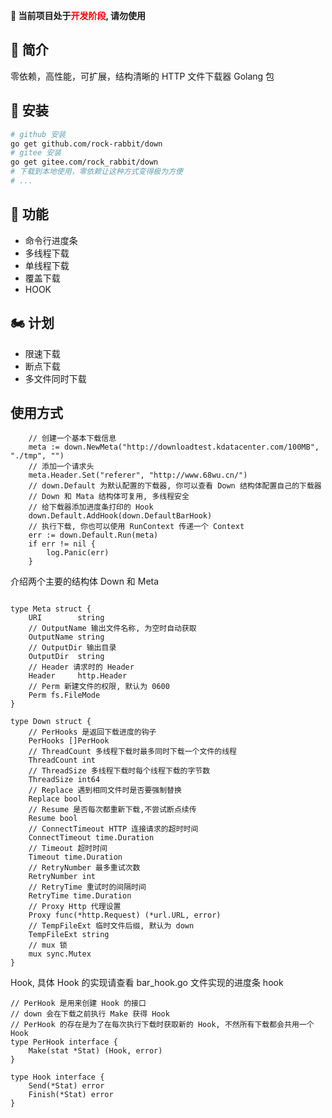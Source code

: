 **🥳 当前项目处于<font color=red>开发阶段</font>, 请勿使用**

## 🎤 简介
零依赖，高性能，可扩展，结构清晰的 HTTP 文件下载器 Golang 包

## 🎊 安装
``` bash
# github 安装
go get github.com/rock-rabbit/down
# gitee 安装
go get gitee.com/rock_rabbit/down
# 下载到本地使用，零依赖让这种方式变得极为方便
# ...
```

## 🎉 功能
- 命令行进度条
- 多线程下载
- 单线程下载
- 覆盖下载
- HOOK

## 🏍️ 计划
- 限速下载
- 断点下载
- 多文件同时下载

## 使用方式
``` golang
	// 创建一个基本下载信息
	meta := down.NewMeta("http://downloadtest.kdatacenter.com/100MB", "./tmp", "")
	// 添加一个请求头
	meta.Header.Set("referer", "http://www.68wu.cn/")
	// down.Default 为默认配置的下载器, 你可以查看 Down 结构体配置自己的下载器
	// Down 和 Mata 结构体可复用, 多线程安全
	// 给下载器添加进度条打印的 Hook
	down.Default.AddHook(down.DefaultBarHook)
	// 执行下载, 你也可以使用 RunContext 传递一个 Context
	err := down.Default.Run(meta)
	if err != nil {
		log.Panic(err)
	}
```
介绍两个主要的结构体 Down 和 Meta
``` golang

type Meta struct {
	URI        string
    // OutputName 输出文件名称, 为空时自动获取
	OutputName string
    // OutputDir 输出目录
	OutputDir  string
    // Header 请求时的 Header
	Header     http.Header
	// Perm 新建文件的权限, 默认为 0600
	Perm fs.FileMode
}

type Down struct {
	// PerHooks 是返回下载进度的钩子
	PerHooks []PerHook
	// ThreadCount 多线程下载时最多同时下载一个文件的线程
	ThreadCount int
	// ThreadSize 多线程下载时每个线程下载的字节数
	ThreadSize int64
	// Replace 遇到相同文件时是否要强制替换
	Replace bool
	// Resume 是否每次都重新下载,不尝试断点续传
	Resume bool
	// ConnectTimeout HTTP 连接请求的超时时间
	ConnectTimeout time.Duration
	// Timeout 超时时间
	Timeout time.Duration
	// RetryNumber 最多重试次数
	RetryNumber int
	// RetryTime 重试时的间隔时间
	RetryTime time.Duration
	// Proxy Http 代理设置
	Proxy func(*http.Request) (*url.URL, error)
	// TempFileExt 临时文件后缀, 默认为 down
	TempFileExt string
	// mux 锁
	mux sync.Mutex
}
```

Hook, 具体 Hook 的实现请查看 bar_hook.go 文件实现的进度条 hook
``` golang
// PerHook 是用来创建 Hook 的接口
// down 会在下载之前执行 Make 获得 Hook
// PerHook 的存在是为了在每次执行下载时获取新的 Hook, 不然所有下载都会共用一个 Hook
type PerHook interface {
	Make(stat *Stat) (Hook, error)
}

type Hook interface {
	Send(*Stat) error
	Finish(*Stat) error
}
```